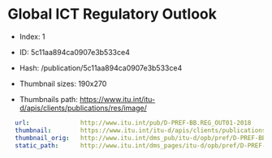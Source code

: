 # Global ICT Regulatory Outlook

- Index: 1
- ID: 5c11aa894ca0907e3b533ce4
- Hash: /publication/5c11aa894ca0907e3b533ce4

- Thumbnail sizes: 190x270
- Thumbnails path: https://www.itu.int/itu-d/apis/clients/publications/res/image/

```yaml
  url:              http://www.itu.int/pub/D-PREF-BB.REG_OUT01-2018
  thumbnail:        https://www.itu.int/itu-d/apis/clients/publications/res/image/D-PREF-BB.REG_OUT01-2018-OAS-JPG-E.jpg
  thumbnail_orig:   http://www.itu.int/dms_pub/itu-d/opb/pref/D-PREF-BB.REG_OUT01-2018-OAS-JPG-E.jpg
  static_path:      http://www.itu.int/dms_pages/itu-d/opb/pref/D-PREF-BB.REG_OUT01-2018.xml
```

